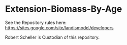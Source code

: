 # Extension-Biomass-By-Age

See the Repository rules here: https://sites.google.com/site/landismodel/developers

Robert Scheller is Custodian of this repository.
